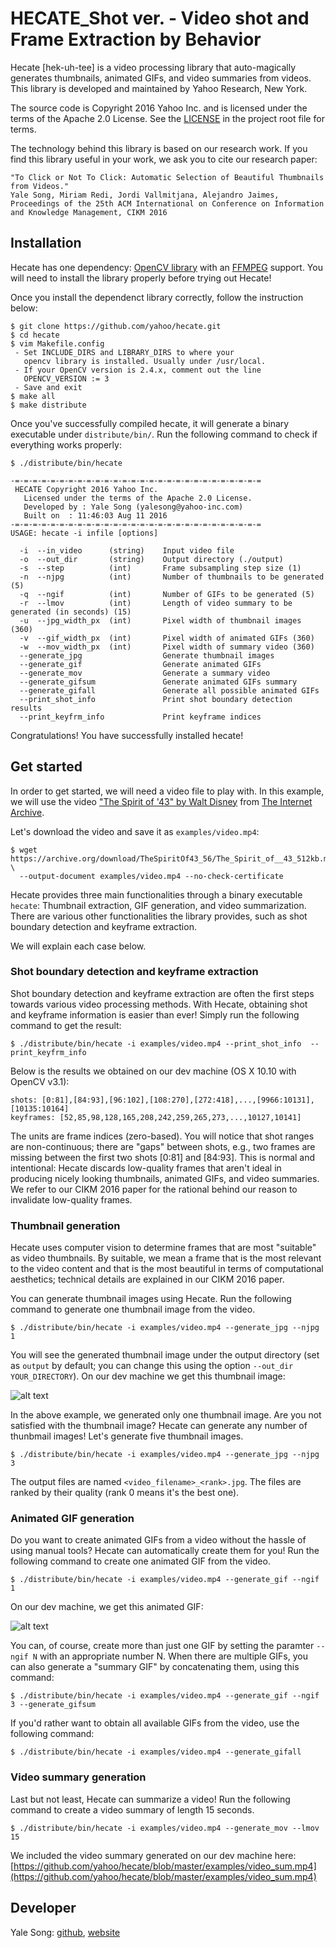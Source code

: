 # HECATE_Shot ver. - Video shot and Frame Extraction by Behavior
Hecate [hek-uh-tee] is a video processing library that auto-magically generates thumbnails, animated GIFs, and video summaries from videos. This library is developed and maintained by Yahoo Research, New York.

The source code is Copyright 2016 Yahoo Inc. and is licensed under the terms of the Apache 2.0 License. See the [LICENSE](https://github.com/yahoo/hecate/blob/master/LICENSE) in the project root file for terms.

The technology behind this library is based on our research work. If you find this library useful in your work, we ask you to cite our research paper:
```
"To Click or Not To Click: Automatic Selection of Beautiful Thumbnails from Videos."
Yale Song, Miriam Redi, Jordi Vallmitjana, Alejandro Jaimes, 
Proceedings of the 25th ACM International on Conference on Information and Knowledge Management, CIKM 2016
```

## Installation
Hecate has one dependency: [OpenCV library](https://github.com/opencv/opencv) with an [FFMPEG](https://github.com/FFmpeg/FFmpeg) support. You will need to install the library properly before trying out Hecate!

Once you install the dependenct library correctly, follow the instruction below:
```
$ git clone https://github.com/yahoo/hecate.git
$ cd hecate
$ vim Makefile.config
 - Set INCLUDE_DIRS and LIBRARY_DIRS to where your 
   opencv library is installed. Usually under /usr/local.
 - If your OpenCV version is 2.4.x, comment out the line 
   OPENCV_VERSION := 3
 - Save and exit
$ make all
$ make distribute
```

Once you've successfully compiled hecate, it will generate a binary executable under `distribute/bin/`. Run the following command to check if everything works properly:
```
$ ./distribute/bin/hecate

-=-=-=-=-=-=-=-=-=-=-=-=-=-=-=-=-=-=-=-=-=-=-=-=-=-=-=-=
 HECATE Copyright 2016 Yahoo Inc.
   Licensed under the terms of the Apache 2.0 License.
   Developed by : Yale Song (yalesong@yahoo-inc.com)
   Built on  : 11:46:03 Aug 11 2016
-=-=-=-=-=-=-=-=-=-=-=-=-=-=-=-=-=-=-=-=-=-=-=-=-=-=-=-=
USAGE: hecate -i infile [options]

  -i  --in_video      (string)    Input video file
  -o  --out_dir       (string)    Output directory (./output)
  -s  --step          (int)       Frame subsampling step size (1)
  -n  --njpg          (int)       Number of thumbnails to be generated (5)
  -q  --ngif          (int)       Number of GIFs to be generated (5)
  -r  --lmov          (int)       Length of video summary to be generated (in seconds) (15)
  -u  --jpg_width_px  (int)       Pixel width of thumbnail images (360)
  -v  --gif_width_px  (int)       Pixel width of animated GIFs (360)
  -w  --mov_width_px  (int)       Pixel width of summary video (360)
  --generate_jpg                  Generate thumbnail images
  --generate_gif                  Generate animated GIFs
  --generate_mov                  Generate a summary video
  --generate_gifsum               Generate animated GIFs summary
  --generate_gifall               Generate all possible animated GIFs
  --print_shot_info               Print shot boundary detection results
  --print_keyfrm_info             Print keyframe indices
```

Congratulations! You have successfully installed hecate!


## Get started
In order to get started, we will need a video file to play with. In this example, we will use the video ["The Spirit of '43" by Walt Disney](https://archive.org/details/TheSpiritOf43_56) from [The Internet Archive](https://archive.org). 

Let's download the video and save it as `examples/video.mp4`:
```
$ wget https://archive.org/download/TheSpiritOf43_56/The_Spirit_of__43_512kb.mp4 \
  --output-document examples/video.mp4 --no-check-certificate
```

Hecate provides three main functionalities through a binary executable `hecate`: Thumbnail extraction, GIF generation, and video summarization. There are various other functionalities the library provides, such as shot boundary detection and keyframe extraction. 

We will explain each case below.

### Shot boundary detection and keyframe extraction
Shot boundary detection and keyframe extraction are often the first steps towards various video processing methods. With Hecate, obtaining shot and keyframe information is easier than ever! Simply run the following command to get the result:
```
$ ./distribute/bin/hecate -i examples/video.mp4 --print_shot_info  --print_keyfrm_info
```

Below is the results we obtained on our dev machine (OS X 10.10 with OpenCV v3.1):
```
shots: [0:81],[84:93],[96:102],[108:270],[272:418],...,[9966:10131],[10135:10164]
keyframes: [52,85,98,128,165,208,242,259,265,273,...,10127,10141]
```
The units are frame indices (zero-based). You will notice that shot ranges are non-continuous; there are "gaps" between shots, e.g., two frames are missing between the first two shots [0:81] and [84:93]. This is normal and intentional: Hecate discards low-quality frames that aren't ideal in producing nicely looking thumbnails, animated GIFs, and video summaries. We refer to our CIKM 2016 paper for the rational behind our reason to invalidate low-quality frames.

### Thumbnail generation
Hecate uses computer vision to determine frames that are most "suitable" as video thumbnails. By suitable, we mean a frame that is the most relevant to the video content and that is the most beautiful in terms of computational aesthetics; technical details are explained in our CIKM 2016 paper.

You can generate thumbnail images using Hecate. Run the following command to generate one thumbnail image from the video.
```
$ ./distribute/bin/hecate -i examples/video.mp4 --generate_jpg --njpg 1
```
You will see the generated thumbnail image under the output directory (set as `output` by default; you can change this using the option `--out_dir YOUR_DIRECTORY`). On our dev machine we get this thumbnail image:

![alt text](https://github.com/yahoo/hecate/blob/master/examples/video_00.jpg "Hecate Thumbnail Image")

In the above example, we generated only one thumbnail image. Are you not satisfied with the thumbnail image? Hecate can generate any number of thunbmail images! Let's generate five thumbnail images.
```
$ ./distribute/bin/hecate -i examples/video.mp4 --generate_jpg --njpg 3
```

The output files are named `<video_filename>_<rank>.jpg`. The files are ranked by their quality (rank 0 means it's the best one).

### Animated GIF generation
Do you want to create animated GIFs from a video without the hassle of using manual tools? Hecate can automatically create them for you! Run the following command to create one animated GIF from the video.
```
$ ./distribute/bin/hecate -i examples/video.mp4 --generate_gif --ngif 1
```
On our dev machine, we get this animated GIF:

![alt text](https://github.com/yahoo/hecate/blob/master/examples/video_00.gif "Hecate Animated GIF")

You can, of course, create more than just one GIF by setting the paramter `--ngif N` with an appropriate number N. When there are multiple GIFs, you can also generate a "summary GIF" by concatenating them, using this command:
```
$ ./distribute/bin/hecate -i examples/video.mp4 --generate_gif --ngif 3 --generate_gifsum
```

If you'd rather want to obtain all available GIFs from the video, use the following command: 
```
$ ./distribute/bin/hecate -i examples/video.mp4 --generate_gifall
```

### Video summary generation
Last but not least, Hecate can summarize a video! Run the following command to create a video summary of length 15 seconds.
```
$ ./distribute/bin/hecate -i examples/video.mp4 --generate_mov --lmov 15
```
We included the video summary generated on our dev machine here: 
[https://github.com/yahoo/hecate/blob/master/examples/video_sum.mp4](https://github.com/yahoo/hecate/blob/master/examples/video_sum.mp4)


## Developer

Yale Song: [github](https://github.com/yalesong), [website](http://people.csail.mit.edu/yalesong)
